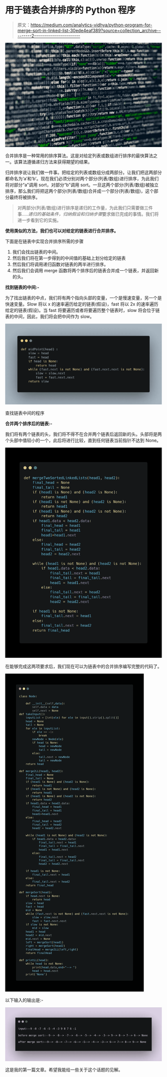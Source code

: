 # 用于链表合并排序的 Python 程序

> 原文：<https://medium.com/analytics-vidhya/python-program-for-merge-sort-in-linked-list-30ede4eaf389?source=collection_archive---------2----------------------->

![](img/b8fb8386291b9c4ba7fdb89cd078447e.png)

合并排序是一种常用的排序算法。这是对给定列表或数组进行排序的最快算法之一。该算法遵循递归方法来获得期望的结果。

归并排序说让我们做一件事。把给定的列表或数组分成两部分。让我们把这两部分都命名为‘a’和‘b’。现在我们必须分别对两个部分(列表/数组)进行排序，为此我们将对部分“a”调用 sort，对部分“b”调用 sort。一旦这两个部分(列表/数组)被独立排序，那么我们将把这两个部分(列表/数组)合并成一个部分(列表/数组)，这个部分最终将被排序。

> 对两部分(列表/数组)进行排序是递归的工作量，为此我们只需要做三件事…..*递归的基础条件，归纳假设和归纳步骤*要求做已完成的事情。我们将进一步看到它的实施。

**使用类似的方法，我们也可以对给定的链表进行合并排序。**

下面是在链表中实现合并排序所需的步骤

1.  我们会找出链表的中间。
2.  然后我们将在第一步得到的中间值的基础上划分给定的链表
3.  然后我们将调用递归函数对链表的两半进行排序。
4.  然后我们会调用 merge 函数将两个排序后的链表合并成一个链表，并返回新的头。

**找到链表的中间:-**

为了找出链表的中点，我们将有两个指向头部的变量，一个是慢速变量，另一个是快速变量。Slow 将以 x 的速率遍历给定的链表(假设)，fast 将以 2x 的速率遍历给定的链表(假设)。当 fast 将要遍历或者将要遍历整个链表时，slow 将会位于链表的中间，因此，我们将会把中间作为 slow。

![](img/d544ee5f1132a2b7751a8be6052d8123.png)

查找链表中间的程序

**合并两个排序后的链表:-**

我们将有两个链表的头，我们将不得不在合并两个链表后返回新的头。头部将是两个头部中值较小的一个，此后将进行比较，直到任何链表当前指针不达到 None。

![](img/002efbd0a7ad1fd5573e2ee9cd4b0ce2.png)

在能够完成这两项要求后，我们现在可以为链表中的合并排序编写完整的代码了。

![](img/2dcf054d59d7009b636f5956a8a7db28.png)

以下输入的输出是:-

![](img/da70fd16486bcf52d87956846d3ea2c9.png)

这是我的第一篇文章。希望我能给一些关于这个话题的见解。